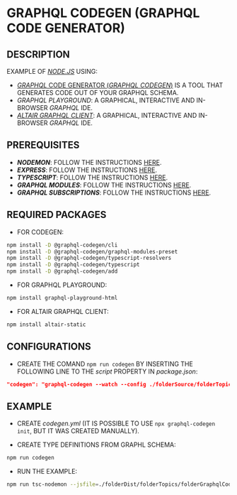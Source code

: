# GRAPHQL CODEGEN (GRAPHQL CODE GENERATOR)

## DESCRIPTION

EXAMPLE OF [_NODE.JS_](https://nodejs.org) USING:

* [_GRAPHQL_ CODE GENERATOR (_GRAPHQL CODEGEN_)](https://www.graphql-code-generator.com) IS A TOOL THAT GENERATES CODE OUT OF YOUR GRAPHQL SCHEMA.
* _GRAPHQL PLAYGROUND_: A GRAPHICAL, INTERACTIVE AND IN-BROWSER _GRAPHQL_ IDE.
* [_ALTAIR GRAPHQL CLIENT_](https://altair.sirmuel.design/): A GRAPHICAL, INTERACTIVE AND IN-BROWSER _GRAPHQL_ IDE.

## PREREQUISITES

* **_NODEMON_**: FOLLOW THE INSTRUCTIONS [HERE](/folderSource/folderTopics/folderNodemon/README.md).
* **_EXPRESS_**: FOLLOW THE INSTRUCTIONS [HERE](/folderSource/folderTopics/folderExpress/README.md).
* **_TYPESCRIPT_**: FOLLOW THE INSTRUCTIONS [HERE](/folderSource/folderTopics/folderTypescript/README.md).
* **_GRAPHQL MODULES_**: FOLLOW THE INSTRUCTIONS [HERE](/folderSource/folderTopics/folderGraphqlModules/README.md).
* **_GRAPHQL SUBSCRIPTIONS_**: FOLLOW THE INSTRUCTIONS [HERE](/folderSource/folderTopics/folderGraphqlSubscriptions/README.md).

## REQUIRED PACKAGES

* FOR CODEGEN:

```bash
npm install -D @graphql-codegen/cli
npm install -D @graphql-codegen/graphql-modules-preset
npm install -D @graphql-codegen/typescript-resolvers
npm install -D @graphql-codegen/typescript
npm install -D @graphql-codegen/add
```

* FOR GRAPHQL PLAYGROUND:

```bash
npm install graphql-playground-html
```

* FOR ALTAIR GRAPHQL CLIENT:

```bash
npm install altair-static
```

## CONFIGURATIONS

* CREATE THE COMAND `npm run codegen` BY INSERTING THE FOLLOWING LINE TO THE _script_ PROPERTY IN _package.json_:

```json
"codegen": "graphql-codegen --watch --config ./folderSource/folderTopics/folderGraphqlCodegen/folderApplication/folderCodegenConfigurations/codegen.yml",
```

## EXAMPLE

* CREATE _codegen.yml_ (IT IS POSSIBLE TO USE `npx graphql-codegen init`, BUT IT WAS CREATED MANUALLY).

* CREATE TYPE DEFINITIONS FROM GRAPHL SCHEMA:

```bash
npm run codegen
```

* RUN THE EXAMPLE:

```bash
npm run tsc-nodemon --jsfile=./folderDist/folderTopics/folderGraphqlCodegen/exampleGraphqlCodegen.js
```
